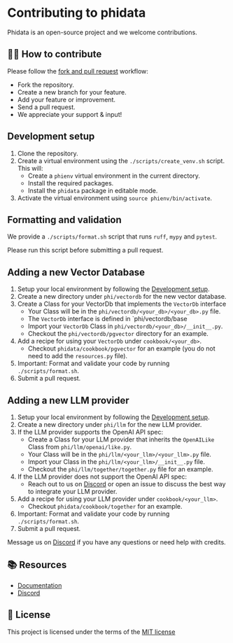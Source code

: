 # Contributing to phidata

Phidata is an open-source project and we welcome contributions.

## 👩‍💻 How to contribute

Please follow the [fork and pull request](https://docs.github.com/en/get-started/quickstart/contributing-to-projects) workflow:

- Fork the repository.
- Create a new branch for your feature.
- Add your feature or improvement.
- Send a pull request.
- We appreciate your support & input!

## Development setup

1. Clone the repository.
2. Create a virtual environment using the `./scripts/create_venv.sh` script. This will:
    - Create a `phienv` virtual environment in the current directory.
    - Install the required packages.
    - Install the `phidata` package in editable mode.
3. Activate the virtual environment using `source phienv/bin/activate`.

## Formatting and validation

We provide a `./scripts/format.sh` script that runs `ruff`, `mypy` and `pytest`.

Please run this script before submitting a pull request.

## Adding a new Vector Database

1. Setup your local environment by following the [Development setup](#development-setup).
2. Create a new directory under `phi/vectordb` for the new vector database.
3. Create a Class for your VectorDb that implements the `VectorDb` interface
   - Your Class will be in the `phi/vectordb/<your_db>/<your_db>.py` file.
   - The `VectorDb` interface is defined in `phi/vectordb/base
   - Import your `VectorDb` Class in `phi/vectordb/<your_db>/__init__.py`.
   - Checkout the `phi/vectordb/pgvector` directory for an example.
4. Add a recipe for using your `VectorDb` under `cookbook/<your_db>`.
   - Checkout `phidata/cookbook/pgvector` for an example (you do not need to add the `resources.py` file).
5. Important: Format and validate your code by running `./scripts/format.sh`.
6. Submit a pull request.

## Adding a new LLM provider

1. Setup your local environment by following the [Development setup](#development-setup).
2. Create a new directory under `phi/llm` for the new LLM provider.
3. If the LLM provider supports the OpenAI API spec:
   - Create a Class for your LLM provider that inherits the `OpenAILike` Class from `phi/llm/openai/like.py`.
   - Your Class will be in the `phi/llm/<your_llm>/<your_llm>.py` file.
   - Import your Class in the `phi/llm/<your_llm>/__init__.py` file.
   - Checkout the `phi/llm/together/together.py` file for an example.
4. If the LLM provider does not support the OpenAI API spec:
   - Reach out to us on [Discord](https://discord.gg/4MtYHHrgA8) or open an issue to discuss the best way to integrate your LLM provider.
5. Add a recipe for using your LLM provider under `cookbook/<your_llm>`.
   - Checkout `phidata/cookbook/together` for an example.
6. Important: Format and validate your code by running `./scripts/format.sh`.
7. Submit a pull request.

Message us on [Discord](https://discord.gg/4MtYHHrgA8) if you have any questions or need help with credits.

## 📚 Resources

- <a href="https://docs.phidata.com/introduction" target="_blank" rel="noopener noreferrer">Documentation</a>
- <a href="https://discord.gg/4MtYHHrgA8" target="_blank" rel="noopener noreferrer">Discord</a>

## 📝 License

This project is licensed under the terms of the [MIT license](/LICENSE)

